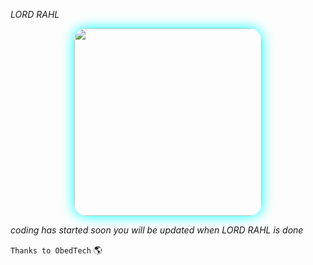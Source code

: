 *LORD RAHL*

<div align="center">
  <img src="https://files.catbox.moe/6kbj3i.jpg" width="300" style="border-radius: 20px; box-shadow: 0 0 20px #00ffff;"/>
</div>

  *coding has started soon you will be updated when LORD RAHL is done*


`Thanks to ObedTech` 🌎
